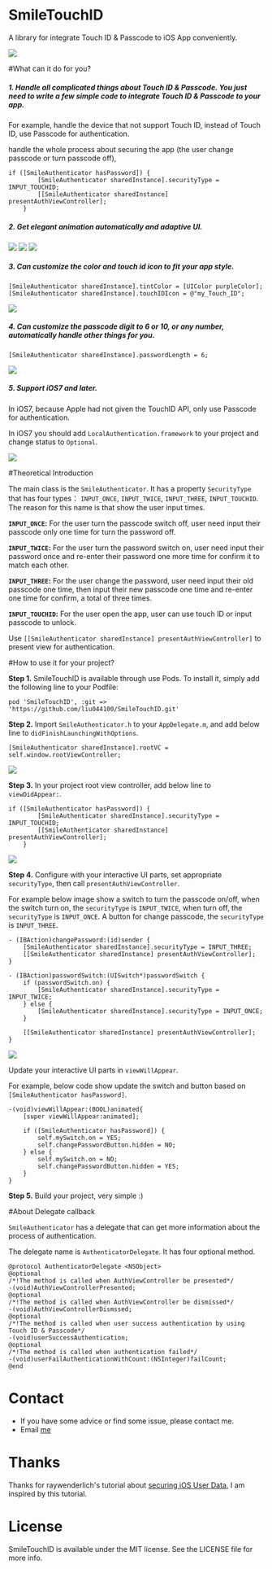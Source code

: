 # SmileTouchID
A library for integrate Touch ID &amp; Passcode to iOS App conveniently.

![](https://raw.githubusercontent.com/liu044100/SmileTouchID/master/Example/demo_gif/promo_s.png)

#What can it do for you?


##### 1. Handle all complicated things about Touch ID & Passcode. You just need to write a few simple code to integrate Touch ID & Passcode to your app.


For example, handle the device that not support Touch ID, instead of Touch ID, use Passcode for authentication.

handle the whole process about securing the app (the user change passcode or turn passcode off),


```
if ([SmileAuthenticator hasPassword]) {
        [SmileAuthenticator sharedInstance].securityType = INPUT_TOUCHID;
        [[SmileAuthenticator sharedInstance] presentAuthViewController];
    }
```



##### 2. Get elegant animation automatically and adaptive UI.


![](https://raw.githubusercontent.com/liu044100/SmileTouchID/master/Example/demo_gif/demo1.gif)
![](https://raw.githubusercontent.com/liu044100/SmileTouchID/master/Example/demo_gif/demo2.gif)
![](https://raw.githubusercontent.com/liu044100/SmileTouchID/master/Example/demo_gif/rotate.gif)



##### 3. Can customize the color and touch id icon to fit your app style.

```
[SmileAuthenticator sharedInstance].tintColor = [UIColor purpleColor];
[SmileAuthenticator sharedInstance].touchIDIcon = @"my_Touch_ID";

```

![](https://raw.githubusercontent.com/liu044100/SmileTouchID/master/Example/demo_gif/customize.png)


##### 4. Can customize the passcode digit to 6 or 10, or any number, automatically handle other things for you.

```
[SmileAuthenticator sharedInstance].passwordLength = 6;
```

![](https://raw.githubusercontent.com/liu044100/SmileTouchID/master/Example/demo_gif/passlength.png)


##### 5. Support iOS7 and later. 

In iOS7, because Apple had not given the TouchID API, only use Passcode for authentication. 

In iOS7 you should add `LocalAuthentication.framework` to your project and change status to `Optional`.

![](https://raw.githubusercontent.com/liu044100/SmileTouchID/master/Example/demo_gif/ios7.png)


#Theoretical Introduction

The main class is the `SmileAuthenticator`. It has a property `SecurityType` that has four types： `INPUT_ONCE`, `INPUT_TWICE`, `INPUT_THREE`, `INPUT_TOUCHID`. The reason for this name is that show the user input times.


**`INPUT_ONCE`:** For the user turn the passcode switch off, user need input their passcode only one time for turn the password off.


**`INPUT_TWICE`:** For the user turn the password switch on, user need input their password once and re-enter their password one more time for confirm it to match each other.


**`INPUT_THREE`:** For the user change the password, user need input their old passcode one time, then input their new passcode one time and re-enter one time for confirm, a total of three times.


**`INPUT_TOUCHID`:** For the user open the app, user can use touch ID or input passcode to unlock.


Use `[[SmileAuthenticator sharedInstance] presentAuthViewController]` to present view for authentication.


#How to use it for your project?

**Step 1.** SmileTouchID is available through use Pods. To install
it, simply add the following line to your Podfile:

```
pod 'SmileTouchID', :git => 'https://github.com/liu044100/SmileTouchID.git'

```


**Step 2.** Import `SmileAuthenticator.h` to your `AppDelegate.m`, and add below line to `didFinishLaunchingWithOptions`.

```
[SmileAuthenticator sharedInstance].rootVC = self.window.rootViewController;
```

![](https://raw.githubusercontent.com/liu044100/SmileTouchID/master/Example/demo_gif/step2.png)

**Step 3.** In your project root view controller,  add below line to `viewDidAppear:`.

```
if ([SmileAuthenticator hasPassword]) {
        [SmileAuthenticator sharedInstance].securityType = INPUT_TOUCHID;
        [[SmileAuthenticator sharedInstance] presentAuthViewController];
    }
```


![](https://raw.githubusercontent.com/liu044100/SmileTouchID/master/Example/demo_gif/step3.png)

**Step 4.** Configure with your interactive UI parts,  set appropriate `securityType`, then call `presentAuthViewController`. 

For example below image show a switch to turn the passcode on/off, when the switch turn on, the `securityType` is `INPUT_TWICE`, when turn off, the `securityType` is `INPUT_ONCE`. A button for change passcode, the `securityType` is `INPUT_THREE`.

```
- (IBAction)changePassword:(id)sender {
    [SmileAuthenticator sharedInstance].securityType = INPUT_THREE;
    [[SmileAuthenticator sharedInstance] presentAuthViewController];
}

- (IBAction)passwordSwitch:(UISwitch*)passwordSwitch {
    if (passwordSwitch.on) {
        [SmileAuthenticator sharedInstance].securityType = INPUT_TWICE;
    } else {
        [SmileAuthenticator sharedInstance].securityType = INPUT_ONCE;
    }
    
    [[SmileAuthenticator sharedInstance] presentAuthViewController];
}

```

![](https://raw.githubusercontent.com/liu044100/SmileTouchID/master/Example/demo_gif/step4.png)


Update your interactive UI parts in `viewWillAppear`.

For example, below code show update the switch and button based on `[SmileAuthenticator hasPassword]`.

```
-(void)viewWillAppear:(BOOL)animated{
    [super viewWillAppear:animated];
    
    if ([SmileAuthenticator hasPassword]) {
        self.mySwitch.on = YES;
        self.changePasswordButton.hidden = NO;
    } else {
        self.mySwitch.on = NO;
        self.changePasswordButton.hidden = YES;
    }
}
```


**Step 5.** Build your project, very simple :)

#About Delegate callback

`SmileAuthenticator` has a delegate that can get more information about the process of authentication.

The delegate name is `AuthenticatorDelegate`. It has four optional method.

```
@protocol AuthenticatorDelegate <NSObject>
@optional
/*!The method is called when AuthViewController be presented*/
-(void)AuthViewControllerPresented;
@optional
/*!The method is called when AuthViewController be dismissed*/
-(void)AuthViewControllerDismssed;
@optional
/*!The method is called when user success authentication by using Touch ID & Passcode*/
-(void)userSuccessAuthentication;
@optional
/*!The method is called when authentication failed*/
-(void)userFailAuthenticationWithCount:(NSInteger)failCount;
@end
```

# Contact

* If you have some advice or find some issue, please contact me.
* Email [me](liu044100@gmail.com)

# Thanks
Thanks for raywenderlich's tutorial about [securing iOS User Data](http://www.raywenderlich.com/92667/securing-ios-data-keychain-touch-id-1password), I am inspired by this tutorial.

# License

SmileTouchID is available under the MIT license. See the LICENSE file for more info.
